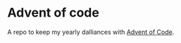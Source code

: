 # Advent of code

A repo to keep my yearly dalliances with [Advent of Code](https://adventofcode.com). 